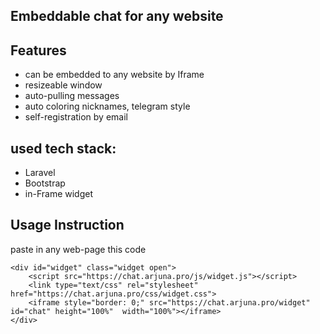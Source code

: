 ## Embeddable chat for any website

## Features
- can be embedded to any website by Iframe
- resizeable window
- auto-pulling messages
- auto coloring nicknames, telegram style
- self-registration by email

## used tech stack:
- Laravel
- Bootstrap
- in-Frame widget

## Usage Instruction
paste in any web-page this code

```
<div id="widget" class="widget open">
    <script src="https://chat.arjuna.pro/js/widget.js"></script>
    <link type="text/css" rel="stylesheet" href="https://chat.arjuna.pro/css/widget.css">
    <iframe style="border: 0;" src="https://chat.arjuna.pro/widget" id="chat" height="100%"  width="100%"></iframe>
</div>
```
